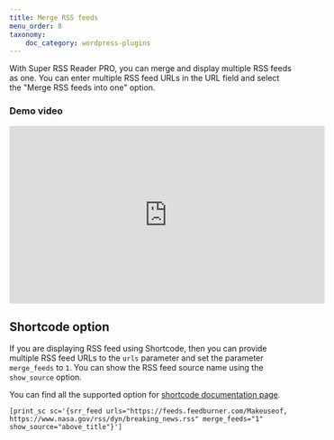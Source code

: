 ```yaml
---
title: Merge RSS feeds
menu_order: 8
taxonomy:
    doc_category: wordpress-plugins
---
```


With Super RSS Reader PRO, you can merge and display multiple RSS feeds as one. You can enter multiple RSS feed URLs in the URL field and select the "Merge RSS feeds into one" option.

### Demo video

<iframe width="560" height="315" src="https://www.youtube.com/embed/sbtIn3qkWYU" title="YouTube video player" frameborder="0" allow="accelerometer; autoplay; clipboard-write; encrypted-media; gyroscope; picture-in-picture" allowfullscreen></iframe>

## Shortcode option

If you are displaying RSS feed using Shortcode, then you can provide multiple RSS feed URLs to the `urls` parameter and set the parameter `merge_feeds` to `1`. You can show the RSS feed source name using the `show_source` option.

You can find all the supported option for [shortcode documentation page](./shortcodes.md).

    [print_sc sc='{srr_feed urls="https://feeds.feedburner.com/Makeuseof, https://www.nasa.gov/rss/dyn/breaking_news.rss" merge_feeds="1" show_source="above_title"}']